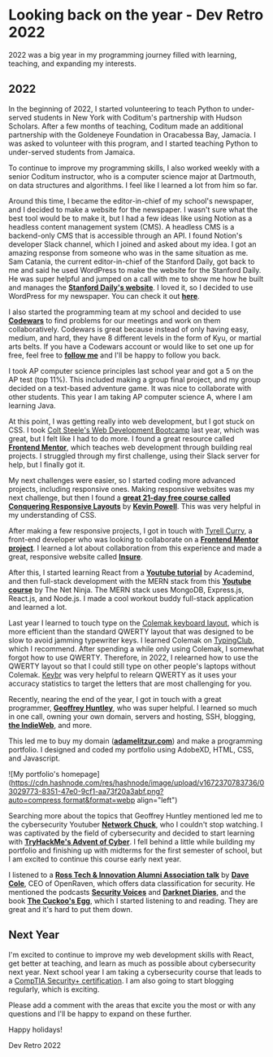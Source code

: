 # Looking back on the year - Dev Retro 2022

2022 was a big year in my programming journey filled with learning, teaching, and expanding my interests.

## **2022**

In the beginning of 2022, I started volunteering to teach Python to under-served students in New York with Coditum's partnership with Hudson Scholars. After a few months of teaching, Coditum made an additional partnership with the Goldeneye Foundation in Oracabessa Bay, Jamacia. I was asked to volunteer with this program, and I started teaching Python to under-served students from Jamaica.

To continue to improve my programming skills, I also worked weekly with a senior Coditum instructor, who is a computer science major at Dartmouth, on data structures and algorithms. I feel like I learned a lot from him so far.

Around this time, I became the editor-in-chief of my school's newspaper, and I decided to make a website for the newspaper. I wasn't sure what the best tool would be to make it, but I had a few ideas like using Notion as a headless content management system (CMS). A headless CMS is a backend-only CMS that is accessible through an API. I found Notion's developer Slack channel, which I joined and asked about my idea. I got an amazing response from someone who was in the same situation as me. Sam Catania, the current editor-in-chief of the Stanford Daily, got back to me and said he used WordPress to make the website for the Stanford Daily. He was super helpful and jumped on a call with me to show me how he built and manages the [**Stanford Daily's website**](https://stanforddaily.com/). I loved it, so I decided to use WordPress for my newspaper. You can check it out [**here**](http://www.theposnackpulse.com/).

I also started the programming team at my school and decided to use [**Codewars**](https://www.codewars.com/) to find problems for our meetings and work on them collaboratively. Codewars is great because instead of only having easy, medium, and hard, they have 8 different levels in the form of Kyu, or martial arts belts. If you have a Codewars account or would like to set one up for free, feel free to [**follow me**](https://www.codewars.com/users/AdamElitzur/) and I'll be happy to follow you back.

I took AP computer science principles last school year and got a 5 on the AP test (top 11%). This included making a group final project, and my group decided on a text-based adventure game. It was nice to collaborate with other students. This year I am taking AP computer science A, where I am learning Java.

At this point, I was getting really into web development, but I got stuck on CSS. I took [Colt Steele's Web Development Bootcamp](https://www.udemy.com/course/the-web-developer-bootcamp/) last year, which was great, but I felt like I had to do more. I found a great resource called [**Frontend Mentor**](https://www.frontendmentor.io/), which teaches web development through building real projects. I struggled through my first challenge, using their Slack server for help, but I finally got it.

My next challenges were easier, so I started coding more advanced projects, including responsive ones. Making responsive websites was my next challenge, but then I found a [**great 21-day free course called Conquering Responsive Layouts**](https://courses.kevinpowell.co/conquering-responsive-layouts) by [**Kevin Powell**](https://www.youtube.com/@KevinPowell/featured). This was very helpful in my understanding of CSS.

After making a few responsive projects, I got in touch with [Tyrell Curry](https://tyrellcurry.io/), a front-end developer who was looking to collaborate on a [**Frontend Mentor project**](https://www.frontendmentor.io/challenges/insure-landing-page-uTU68JV8). I learned a lot about collaboration from this experience and made a great, responsive website called [**Insure**](https://fm-insure-landing-page-delta.vercel.app/).

After this, I started learning React from a [**Youtube tutorial**](https://www.youtube.com/watch?v=Dorf8i6lCuk) by Academind, and then full-stack development with the MERN stack from this [**Youtube course**](https://youtube.com/playlist?list=PL4cUxeGkcC9iJ_KkrkBZWZRHVwnzLIoUE) by The Net Ninja. The MERN stack uses MongoDB, Express.js, React.js, and Node.js. I made a cool workout buddy full-stack application and learned a lot.

Last year I learned to touch type on the [Colemak keyboard layout](https://colemak.com/), which is more efficient than the standard QWERTY layout that was designed to be slow to avoid jamming typewriter keys. I learned Colemak on [TypingClub](https://www.typingclub.com/), which I recommend. After spending a while only using Colemak, I somewhat forgot how to use QWERTY. Therefore, in 2022, I relearned how to use the QWERTY layout so that I could still type on other people's laptops without Colemak. [Keybr](https://www.keybr.com/) was very helpful to relearn QWERTY as it uses your accuracy statistics to target the letters that are most challenging for you.

Recently, nearing the end of the year, I got in touch with a great programmer, [**Geoffrey Huntley**](https://ghuntley.com/), who was super helpful. I learned so much in one call, owning your own domain, servers and hosting, SSH, blogging, [**the IndieWeb**](https://indieweb.org/), and more.

This led me to buy my domain ([**adamelitzur.com**](http://adamelitzur.com)) and make a programming portfolio. I designed and coded my portfolio using AdobeXD, HTML, CSS, and Javascript.

![My portfolio's homepage](https://cdn.hashnode.com/res/hashnode/image/upload/v1672370783736/03029773-8351-47e0-9cf1-aa73f20a3abf.png?auto=compress,format&format=webp align="left")

Searching more about the topics that Geoffrey Huntley mentioned led me to the cybersecurity Youtuber [**Network Chuck**](https://www.youtube.com/user/NetworkChuck), who I couldn't stop watching. I was captivated by the field of cybersecurity and decided to start learning with [**TryHackMe's Advent of Cyber**](https://www.tryhackme.com/christmas). I fell behind a little while building my portfolio and finishing up with midterms for the first semester of school, but I am excited to continue this course early next year.

I listened to a [**Ross Tech & Innovation Alumni Association talk**](https://www.youtube.com/watch?v=v9Mms5iBVsc) by [**Dave Cole**](https://www.linkedin.com/in/davecolela/), CEO of OpenRaven, which offers data classification for security. He mentioned the podcasts [**Security Voices**](https://www.securityvoices.org/) and [**Darknet Diaries**](https://darknetdiaries.com/), and the book [**The Cuckoo's Egg**](https://www.amazon.com/Cuckoos-Egg-Tracking-Computer-Espionage/dp/1416507787), which I started listening to and reading. They are great and it's hard to put them down.

## **Next Year**

I'm excited to continue to improve my web development skills with React, get better at teaching, and learn as much as possible about cybersecurity next year. Next school year I am taking a cybersecurity course that leads to a [CompTIA Security+ certification](https://www.comptia.org/certifications/security). I am also going to start blogging regularly, which is exciting.

Please add a comment with the areas that excite you the most or with any questions and I'll be happy to expand on these further.

Happy holidays!

Dev Retro 2022